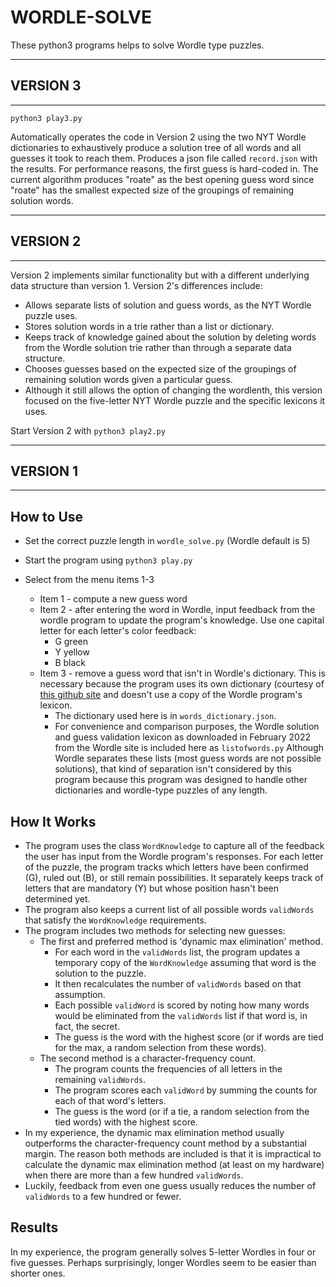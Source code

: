 # WORDLE-SOLVE

These python3 programs helps to solve Wordle type puzzles.

-------------------

## VERSION 3

-------------------

`python3 play3.py`

Automatically operates the code in Version 2 using the two NYT Wordle dictionaries to exhaustively produce a solution tree of all words and all guesses it took to reach them. Produces a json file called `record.json` with the results. For performance reasons, the first guess is hard-coded in. The current algorithm produces "roate" as the best opening guess word since "roate" has the smallest expected size of the groupings of remaining solution words.

-------------------

## VERSION 2

-------------------

Version 2 implements similar functionality but with a different underlying data structure than version 1. Version 2's differences include:

- Allows separate lists of solution and guess words, as the NYT Wordle puzzle uses.
- Stores solution words in a trie rather than a list or dictionary.
- Keeps track of knowledge gained about the solution by deleting words from the Wordle solution trie rather than through a separate data structure.
- Chooses guesses based on the expected size of the groupings of remaining solution words given a particular guess.
- Although it still allows the option of changing the wordlenth, this version focused on the five-letter NYT Wordle puzzle and the specific lexicons it uses.

Start Version 2 with `python3 play2.py`

-------------------

## VERSION 1

-------------------

## How to Use

- Set the correct puzzle length in `wordle_solve.py` (Wordle default is 5)
- Start the program using `python3 play.py`
- Select from the menu items 1-3

  - Item 1 - compute a new guess word
  - Item 2 - after entering the word in Wordle, input feedback from the wordle program to update the program's knowledge. Use one capital letter for each letter's color feedback:
    - G green
    - Y yellow
    - B black
  - Item 3 - remove a guess word that isn't in Wordle's dictionary. This is necessary because the program uses its own dictionary (courtesy of [this github site](https://github.com/dwyl/english-words) and doesn't use a copy of the Wordle program's lexicon.
    - The dictionary used here is in `words_dictionary.json`.
    - For convenience and comparison purposes, the Wordle solution and guess validation lexicon as downloaded in February 2022 from the Wordle site is included here as `listofwords.py` Although Wordle separates these lists (most guess words are not possible solutions), that kind of separation isn't considered by this program because this program was designed to handle other dictionaries and wordle-type puzzles of any length.

## How It Works

- The program uses the class `WordKnowledge` to capture all of the feedback the user has input from the Wordle program's responses. For each letter of the puzzle, the program tracks which letters have been confirmed (G), ruled out (B), or still remain possibilities. It separately keeps track of letters that are mandatory (Y) but whose position hasn't been determined yet.
- The program also keeps a current list of all possible words `validWords` that satisfy the `WordKnowledge` requirements.
- The program includes two methods for selecting new guesses:
  - The first and preferred method is 'dynamic max elimination' method.
    - For each word in the `validWords` list, the program updates a temporary copy of the `WordKnowledge` assuming that word is the solution to the puzzle.
    - It then recalculates the number of `validWords` based on that assumption.
    - Each possible `validWord` is scored by noting how many words would be eliminated from the `validWords` list if that word is, in fact, the secret.
    - The guess is the word with the highest score (or if words are tied for the max, a random selection from these words).
  - The second method is a character-frequency count.
    - The program counts the frequencies of all letters in the remaining `validWords`.
    - The program scores each `validWord` by summing the counts for each of that word's letters.
    - The guess is the word (or if a tie, a random selection from the tied words) with the highest score.
- In my experience, the dynamic max elimination method usually outperforms the character-frequency count method by a substantial margin. The reason both methods are included is that it is impractical to calculate the dynamic max elimination method (at least on my hardware) when there are more than a few hundred `validWords`.
- Luckily, feedback from even one guess usually reduces the number of `validWords` to a few hundred or fewer.

## Results

In my experience, the program generally solves 5-letter Wordles in four or five guesses. Perhaps surprisingly, longer Wordles seem to be easier than shorter ones.
